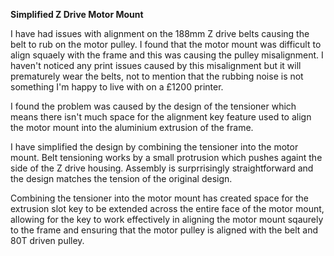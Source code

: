 **Simplified Z Drive Motor Mount**

I have had issues with  alignment on the 188mm Z drive belts causing the belt to rub on the motor pulley. I found that the motor mount was difficult to align squaely with the frame and this was causing the pulley misalignment. I haven't noticed any print issues caused by this misalignment but it will prematurely wear the belts, not to mention that the rubbing noise is not something I'm happy to live with on a £1200 printer.

I found the problem was caused by the design of the tensioner which means there isn't much space for the alignment key feature used to align the motor mount into the aluminium extrusion of the frame.

I have simplified the design by combining the tensioner into the motor mount. Belt tensioning works by a small protrusion which pushes againt the side of the Z drive housing. Assembly is surprrisingly straightforward and the design matches the tension of the original design.

Combining the tensioner into the motor mount has created space for the extrusion slot key to be extended across the entire face of the motor mount, allowing for the key to work effectively in aligning the motor mount sqaurely to the frame and ensuring that the motor pulley is aligned with the belt and 80T driven pulley.

